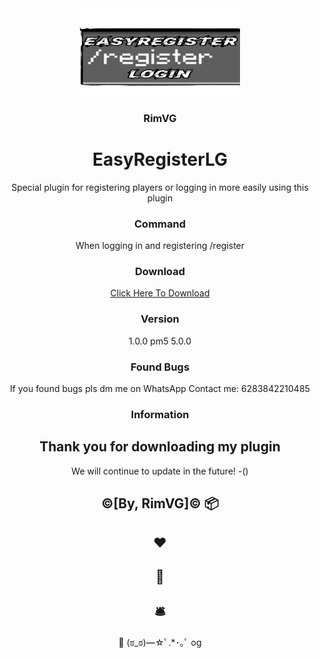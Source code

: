 <div align="center">
  <img src="https://github.com/RimVG/EasyRegisterLG/blob/808500f6f95ffd757fe9c52eaa51c4f4a7e38e9b/icon.png?raw=true" alt="Logo" width="256" height="140">
  <h3>RimVG</h3>
  <p align="center">

# EasyRegisterLG
Special plugin for registering players or logging in more easily using this plugin

### Command
When logging in and registering
/register

### Download
[Click Here To Download](https://poggit.pmmp.io/ci/RimVG/MServersUI/~)

### Version
1.0.0
pm5
5.0.0

### Found Bugs
If you found bugs pls dm me on WhatsApp Contact me: 6283842210485

### Information
Thank you for downloading my plugin
-
We will continue to update in the future!
-()

©[By, RimVG]©
📦
-
♥️
-
📩
-
🛎️
-
🔖
(⁠ಠ⁠_⁠ಠ⁠)⁠━⁠☆ﾟ⁠.⁠*⁠･⁠｡ﾟ
og

